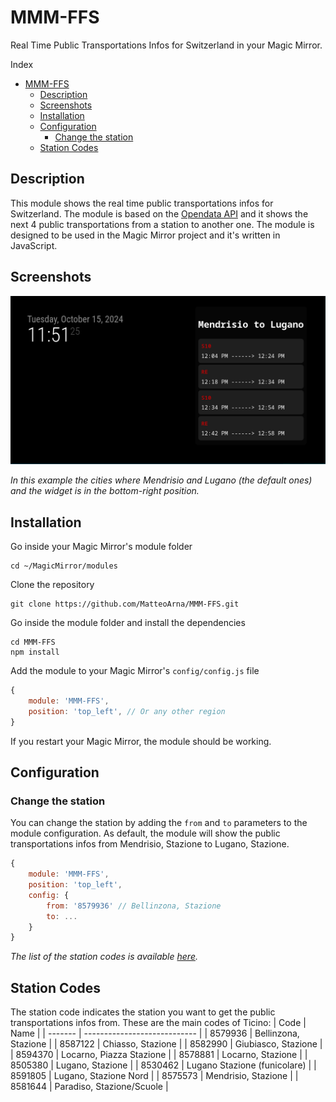# MMM-FFS
Real Time Public Transportations Infos for Switzerland in your Magic Mirror.

Index
- [MMM-FFS](#mmm-ffs)
  - [Description](#description)
  - [Screenshots](#screenshots)
  - [Installation](#installation)
  - [Configuration](#configuration)
    - [Change the station](#change-the-station)
  - [Station Codes](#station-codes)

## Description

This module shows the real time public transportations infos for Switzerland. The module is based on the [Opendata API](https://transport.opendata.ch/) and it shows the next 4 public transportations from a station to another one. The module is designed to be used in the Magic Mirror project and it's written in JavaScript.

## Screenshots

![alt text](media/image.png)

*In  this example the cities where Mendrisio and Lugano (the default ones) and the widget is in the bottom-right position.*

## Installation

Go inside your Magic Mirror's module folder
```shell
cd ~/MagicMirror/modules
```

Clone the repository
```shell
git clone https://github.com/MatteoArna/MMM-FFS.git
```

Go inside the module folder and install the dependencies
```shell
cd MMM-FFS
npm install
```

Add the module to your Magic Mirror's `config/config.js` file
```javascript
{
    module: 'MMM-FFS',
    position: 'top_left', // Or any other region
}
```

If you restart your Magic Mirror, the module should be working.

## Configuration

### Change the station
You can change the station by adding the `from` and `to` parameters to the module configuration. As default, the module will show the public transportations infos from Mendrisio, Stazione to Lugano, Stazione.
```javascript
{
    module: 'MMM-FFS',
    position: 'top_left',
    config: {
        from: '8579936' // Bellinzona, Stazione
        to: ...
    }
}
```

*The list of the station codes is available [here](#station-codes).*

## Station Codes

The station code indicates the station you want to get the public transportations infos from. These are the main codes of Ticino:
| Code  | Name                         |
| ------- | ---------------------------- |
| 8579936 | Bellinzona, Stazione         |
| 8587122 | Chiasso, Stazione            |
| 8582990 | Giubiasco, Stazione          |
| 8594370 | Locarno, Piazza Stazione     |
| 8578881 | Locarno, Stazione            |
| 8505380 | Lugano, Stazione             |
| 8530462 | Lugano Stazione (funicolare) |
| 8591805 | Lugano, Stazione Nord        |
| 8575573 | Mendrisio, Stazione          |
| 8581644 | Paradiso, Stazione/Scuole    |

